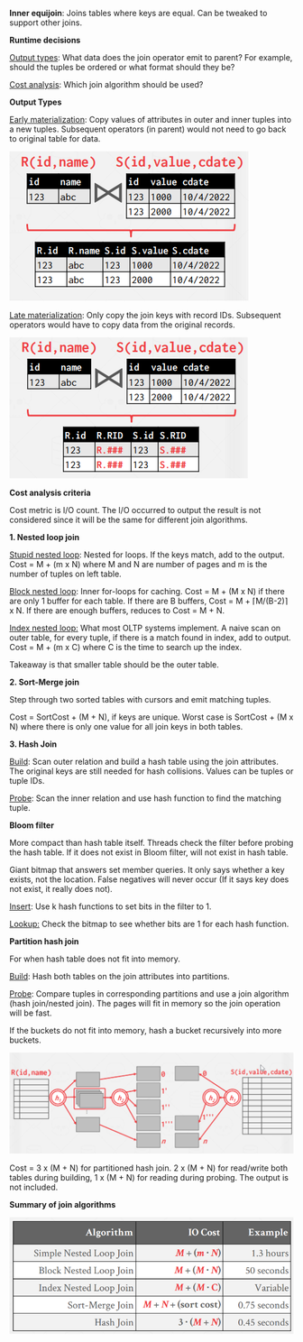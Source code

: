 **Inner equijoin**: Joins tables where keys are equal. Can be tweaked to support other joins.

**Runtime decisions**

<u>Output types</u>: What data does the join operator emit to parent? For example, should the tuples be ordered or what format should they be?

<u>Cost analysis</u>: Which join algorithm should be used?

**Output Types**

<u>Early materialization</u>: Copy values of attributes in outer and inner tuples into a new tuples. Subsequent operators (in parent) would not need to go back to original table for data.

![](images/Pasted%20image%2020221011165945.png)

<u>Late materialization</u>: Only copy the join keys with record IDs. Subsequent operators would have to copy data from the original records.

![](images/Pasted%20image%2020221011170003.png)

**Cost analysis criteria**

Cost metric is I/O count. The I/O occurred to output the result is not considered since it will be the same for different join algorithms.

**1. Nested loop join**

<u>Stupid nested loop</u>: Nested for loops. If the keys match, add to the output. Cost = M + (m x N) where M and N are number of pages and m is the number of tuples on left table.

<u>Block nested loop</u>: Inner for-loops for caching. Cost = M + (M x N) if there are only 1 buffer for each table. If there are B buffers, Cost = M + ⌈M/(B-2)⌉ x N. If there are enough buffers, reduces to Cost = M + N.

<u>Index nested loop:</u> What most OLTP systems implement. A naive scan on outer table, for every tuple, if there is a match found in index, add to output. Cost = M + (m x C) where C is the time to search up the index.

Takeaway is that smaller table should be the outer table.

**2. Sort-Merge join**

Step through two sorted tables with cursors and emit matching tuples.

Cost = SortCost + (M + N), if keys are unique. Worst case is SortCost + (M x N) where there is only one value for all join keys in both tables.

**3. Hash Join**

<u>Build</u>: Scan outer relation and build a hash table using the join attributes. The original keys are still needed for hash collisions. Values can be tuples or tuple IDs.

<u>Probe</u>: Scan the inner relation and use hash function to find the matching tuple.

**Bloom filter**

More compact than hash table itself. Threads check the filter before probing the hash table. If it does not exist in Bloom filter, will not exist in hash table.

Giant bitmap that answers set member queries. It only says whether a key exists, not the location. False negatives will never occur (If it says key does not exist, it really does not).

<u>Insert</u>: Use k hash functions to set bits in the filter to 1.

<u>Lookup:</u> Check the bitmap to see whether bits are 1 for each hash function.

**Partition hash join**

For when hash table does not fit into memory.

<u>Build</u>: Hash both tables on the join attributes into partitions.

<u>Probe</u>: Compare tuples in corresponding partitions and use a join algorithm (hash join/nested join). The pages will fit in memory so the join operation will be fast.

If the buckets do not fit into memory, hash a bucket recursively into more buckets.

![](images/Pasted%20image%2020221004130453.png)

Cost = 3 x (M + N) for partitioned hash join. 2 x (M + N) for read/write both tables during building, 1 x (M + N) for reading during probing. The output is not included.

**Summary of join algorithms**

![](images/Pasted%20image%2020221004131103.png)